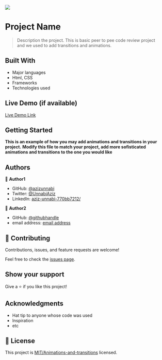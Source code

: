 ![](https://img.shields.io/badge/Microverse-blueviolet)

# Project Name

> Description the project.
This is basic peer to pee code review project and we used to add transitions and animations.

## Built With

- Major languages
- Html, CSS 
- Frameworks
- Technologies used

## Live Demo (if available)

[Live Demo Link](https://livedemo.com)


## Getting Started

**This is an example of how you may add animations and transitions in your project.**
**Modify this file to match your project, add more sofisticated animations and transitions to the one you would like**



## Authors

👤 **Author1**

- GitHub: [@azizunnabi](https://github.com/azizunnabi)
- Twitter: [@UnnabiAziz](https://twitter.com/@UnnabiAziz)
- LinkedIn: [aziz-unnabi-770bb7212/](https://linkedin.com/in/aziz-unnabi-770bb7212/)

👤 **Author2**

- GitHub: [@githubhandle](https://github.com/amare1990)
- email address: [email address](amaremek@gmail.com)

## 🤝 Contributing

Contributions, issues, and feature requests are welcome!

Feel free to check the [issues page](../../issues/).

## Show your support

Give a ⭐️ if you like this project!

## Acknowledgments

- Hat tip to anyone whose code was used
- Inspiration
- etc

## 📝 License

This project is [MIT/Animations-and-transitions](./LICENSE) licensed.
